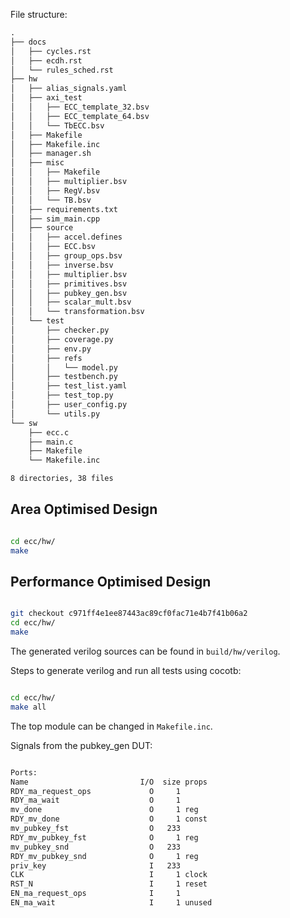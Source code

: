 File structure:

```txt
.
├── docs
│   ├── cycles.rst
│   ├── ecdh.rst
│   └── rules_sched.rst
├── hw
│   ├── alias_signals.yaml
│   ├── axi_test
│   │   ├── ECC_template_32.bsv
│   │   ├── ECC_template_64.bsv
│   │   └── TbECC.bsv
│   ├── Makefile
│   ├── Makefile.inc
│   ├── manager.sh
│   ├── misc
│   │   ├── Makefile
│   │   ├── multiplier.bsv
│   │   ├── RegV.bsv
│   │   └── TB.bsv
│   ├── requirements.txt
│   ├── sim_main.cpp
│   ├── source
│   │   ├── accel.defines
│   │   ├── ECC.bsv
│   │   ├── group_ops.bsv
│   │   ├── inverse.bsv
│   │   ├── multiplier.bsv
│   │   ├── primitives.bsv
│   │   ├── pubkey_gen.bsv
│   │   ├── scalar_mult.bsv
│   │   └── transformation.bsv
│   └── test
│       ├── checker.py
│       ├── coverage.py
│       ├── env.py
│       ├── refs
│       │   └── model.py
│       ├── testbench.py
│       ├── test_list.yaml
│       ├── test_top.py
│       ├── user_config.py
│       └── utils.py
└── sw
    ├── ecc.c
    ├── main.c
    ├── Makefile
    └── Makefile.inc

8 directories, 38 files

```

## Area Optimised Design

```bash

cd ecc/hw/
make

```

## Performance Optimised Design

```bash

git checkout c971ff4e1ee87443ac89cf0fac71e4b7f41b06a2
cd ecc/hw/
make

```

The generated verilog sources can be found in ``build/hw/verilog``.

Steps to generate verilog and run all tests using cocotb:

```bash

cd ecc/hw/
make all

```

The top module can be changed in ``Makefile.inc``.

Signals from the pubkey_gen DUT:

```txt

Ports:
Name                         I/O  size props
RDY_ma_request_ops             O     1
RDY_ma_wait                    O     1
mv_done                        O     1 reg
RDY_mv_done                    O     1 const
mv_pubkey_fst                  O   233
RDY_mv_pubkey_fst              O     1 reg
mv_pubkey_snd                  O   233
RDY_mv_pubkey_snd              O     1 reg
priv_key                       I   233
CLK                            I     1 clock
RST_N                          I     1 reset
EN_ma_request_ops              I     1
EN_ma_wait                     I     1 unused

```
